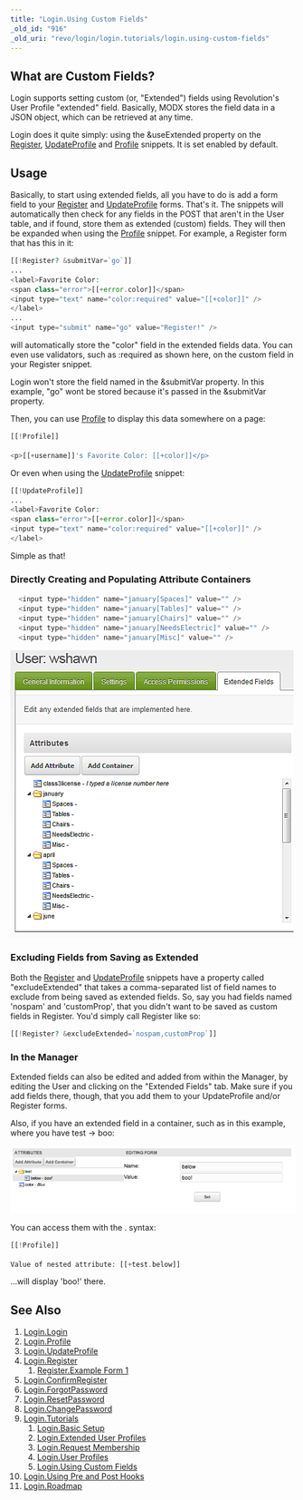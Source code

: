 ```yaml
---
title: "Login.Using Custom Fields"
_old_id: "916"
_old_uri: "revo/login/login.tutorials/login.using-custom-fields"
---
```


## What are Custom Fields?

Login supports setting custom (or, "Extended") fields using Revolution's User Profile "extended" field. Basically, MODX stores the field data in a JSON object, which can be retrieved at any time.

Login does it quite simply: using the &useExtended property on the [Register](extras/login/login.register "Login.Register"), [UpdateProfile](extras/login/login.updateprofile "Login.UpdateProfile") and [Profile](extras/login/login.profile "Login.Profile") snippets. It is set enabled by default.

## Usage

Basically, to start using extended fields, all you have to do is add a form field to your [Register](extras/login/login.register "Login.Register") and [UpdateProfile](extras/login/login.updateprofile "Login.UpdateProfile") forms. That's it. The snippets will automatically then check for any fields in the POST that aren't in the User table, and if found, store them as extended (custom) fields. They will then be expanded when using the [Profile](extras/login/login.profile "Login.Profile") snippet. For example, a Register form that has this in it:

``` php
[[!Register? &submitVar=`go`]]
...
<label>Favorite Color:
<span class="error">[[+error.color]]</span>
<input type="text" name="color:required" value="[[+color]]" />
</label>
...
<input type="submit" name="go" value="Register!" />
```

will automatically store the "color" field in the extended fields data. You can even use validators, such as :required as shown here, on the custom field in your Register snippet.

Login won't store the field named in the &submitVar property. In this example, "go" wont be stored because it's passed in the &submitVar property.

Then, you can use [Profile](extras/login/login.profile "Login.Profile") to display this data somewhere on a page:

``` php
[[!Profile]]

<p>[[+username]]'s Favorite Color: [[+color]]</p>
```

Or even when using the [UpdateProfile](extras/login/login.updateprofile "Login.UpdateProfile") snippet:

``` php
[[!UpdateProfile]]
...
<label>Favorite Color:
<span class="error">[[+error.color]]</span>
<input type="text" name="color:required" value="[[+color]]" />
</label>
```

Simple as that!

### Directly Creating and Populating Attribute Containers

``` php
  <input type="hidden" name="january[Spaces]" value="" />
  <input type="hidden" name="january[Tables]" value="" />
  <input type="hidden" name="january[Chairs]" value="" />
  <input type="hidden" name="january[NeedsElectric]" value="" />
  <input type="hidden" name="january[Misc]" value="" />
```

![](login.extendedusercontainers.png)

### Excluding Fields from Saving as Extended

Both the [Register](extras/login/login.register "Login.Register") and [UpdateProfile](extras/login/login.updateprofile "Login.UpdateProfile") snippets have a property called "excludeExtended" that takes a comma-separated list of field names to exclude from being saved as extended fields. So, say you had fields named 'nospam' and 'customProp', that you didn't want to be saved as custom fields in Register. You'd simply call Register like so:

``` php
[[!Register? &excludeExtended=`nospam,customProp`]]
```

### In the Manager

Extended fields can also be edited and added from within the Manager, by editing the User and clicking on the "Extended Fields" tab. Make sure if you add fields there, though, that you add them to your UpdateProfile and/or Register forms.

Also, if you have an extended field in a container, such as in this example, where you have test -> boo:

![](login.extended.nest.png)

You can access them with the . syntax:

``` php
[[!Profile]]

Value of nested attribute: [[+test.below]]
```

...will display 'boo!' there.

## See Also

1. [Login.Login](extras/login/login)
2. [Login.Profile](extras/login/login.profile)
3. [Login.UpdateProfile](extras/login/login.updateprofile)
4. [Login.Register](extras/login/login.register)
   1. [Register.Example Form 1](extras/login/login.register/example-form-1)
5. [Login.ConfirmRegister](extras/login/login.confirmregister)
6. [Login.ForgotPassword](extras/login/login.forgotpassword)
7. [Login.ResetPassword](extras/login/login.resetpassword)
8. [Login.ChangePassword](extras/login/login.changepassword)
9. [Login.Tutorials](extras/login/login.tutorials)
    1. [Login.Basic Setup](extras/login/login.tutorials/basic-setup)
    2. [Login.Extended User Profiles](extras/login/login.tutorials/extended-user-profiles)
    3. [Login.Request Membership](extras/login/login.tutorials/request-membership)
    4. [Login.User Profiles](extras/login/login.tutorials/user-profiles)
    5. [Login.Using Custom Fields](extras/login/login.tutorials/using-custom-fields)
10. [Login.Using Pre and Post Hooks](extras/login/login.tutorials/using-pre-and-post-hooks)
11. [Login.Roadmap](extras/login/login.roadmap)
